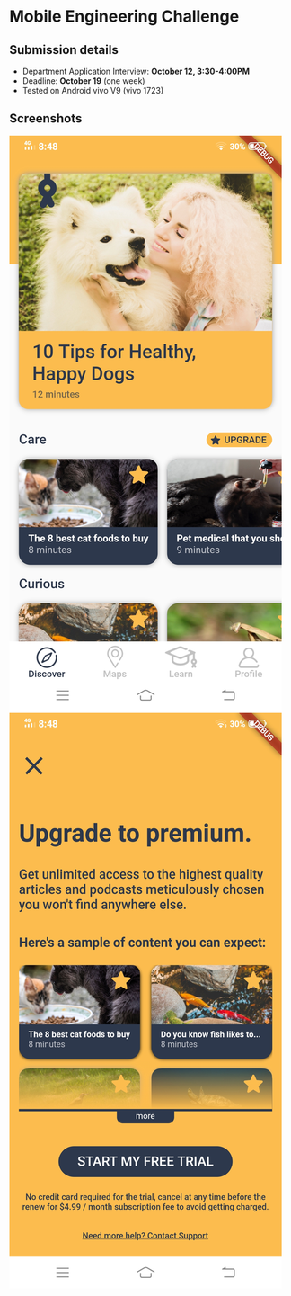 # Mobile Engineering Challenge

## Submission details
- Department Application Interview: **October 12, 3:30-4:00PM**
- Deadline: **October 19** (one week)
- Tested on Android vivo V9 (vivo 1723)

## Screenshots

![Discover](./assets/screenshots/Discover.jpg)
![Paywall](./assets/screenshots/Paywall.jpg)